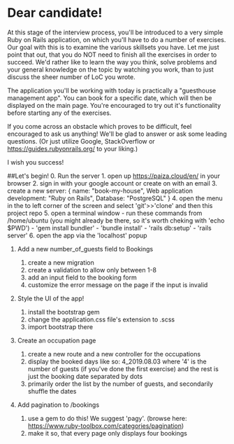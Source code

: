 # Dear candidate!

At this stage of the interview process, you'll be introduced to a very simple Ruby on Rails application, on which you'll have to do a number of exercises. Our goal with this is to examine the various skillsets you have. Let me just point that out, that you do NOT need to finish all the exercises in order to succeed. We'd rather like to learn the way you think, solve problems and your general knowledge on the topic by watching you work, than to just discuss the sheer number of LoC you wrote.

The application you'll be working with today is practically a "guesthouse management app". You can book for a specific date, which will then be displayed on the main page. You're encouraged to try out it's functionality before starting any of the exercises.

If you come across an obstacle which proves to be difficult, feel encouraged to ask us anything! We'll be glad to answer or ask some leading questions. (Or just utilize Google, StackOverflow or https://guides.rubyonrails.org/ to your liking.)

I wish you success!

##Let's begin!
0. Run the server
    1. open up https://paiza.cloud/en/ in your browser
    2. sign in with your google account or create on with an email
    3. create a new server: { name: "book-my-house", Web application development: "Ruby on Rails", Database: "PostgreSQL" }
    4. open the menu in the to left corner of the screen and select 'git'>>'clone' and then this project repo
    5. open a terminal window
        - run these commands from /home/ubuntu (you might already be there, so it's worth cheking with 'echo $PWD')
        - 'gem install bundler'
        - 'bundle install'
        - 'rails db:setup'
        - 'rails server'
    6. open the app via the 'localhost' popup

1. Add a new number_of_guests field to Bookings
    1. create a new migration
    2. create a validation to allow only between 1-8
    3. add an input field to the booking form
    4. customize the error message on the page if the input is invalid

2. Style the UI of the app!
    1. install the bootstrap gem
    2. change the application.css file's extension to .scss
    3. import bootstrap there

3. Create an occupation page
    1. create a new route and a new controller for the occupations
    2. display the booked days like so: 4_2019.08.03 where '4' is the number of guests (if you've done the first exercise) and the rest is just the booking date separated by dots
    3. primarily order the list by the number of guests, and secondarily shuffle the dates

4. Add pagination to /bookings
    1. use a gem to do this! We suggest 'pagy'. (browse here: https://www.ruby-toolbox.com/categories/pagination)
    2. make it so, that every page only displays four bookings
    
